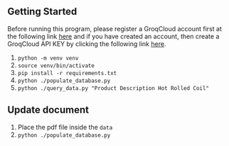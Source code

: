 ## Getting Started
 Before running this program, please register a GroqCloud account first at the following link [here](https://console.groq.com/login) and if you have created an account, then create a GroqCloud API KEY by clicking the following link [here](https://console.groq.com/keys).

 1. `python -m venv venv`
 2. `source venv/bin/activate`
 3. `pip install -r requirements.txt`
 4. `python ./populate_database.py`
 5. `python ./query_data.py "Product Description Hot Rolled Coil"`

 ## Update document
 1. Place the pdf file inside the `data`
 2. `python ./populate_database.py`